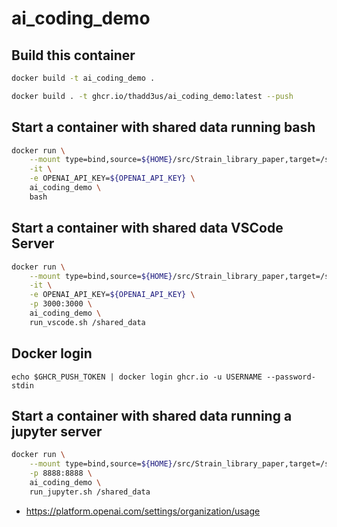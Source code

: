 # ai_coding_demo

## Build this container
```sh
docker build -t ai_coding_demo .
```

```sh
docker build . -t ghcr.io/thadd3us/ai_coding_demo:latest --push
```

## Start a container with shared data running bash
```sh
docker run \
    --mount type=bind,source=${HOME}/src/Strain_library_paper,target=/shared_data \
    -it \
    -e OPENAI_API_KEY=${OPENAI_API_KEY} \
    ai_coding_demo \
    bash
```

## Start a container with shared data VSCode Server
```sh
docker run \
    --mount type=bind,source=${HOME}/src/Strain_library_paper,target=/shared_data \
    -it \
    -e OPENAI_API_KEY=${OPENAI_API_KEY} \
    -p 3000:3000 \
    ai_coding_demo \
    run_vscode.sh /shared_data
```


## Docker login
```
echo $GHCR_PUSH_TOKEN | docker login ghcr.io -u USERNAME --password-stdin
```




## Start a container with shared data running a jupyter server
```sh
docker run \
    --mount type=bind,source=${HOME}/src/Strain_library_paper,target=/shared_data \
    -p 8888:8888 \
    ai_coding_demo \
    run_jupyter.sh /shared_data
```


* https://platform.openai.com/settings/organization/usage